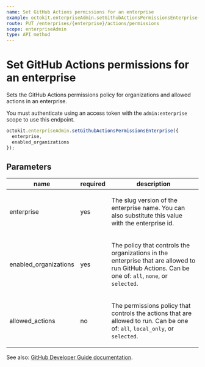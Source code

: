 ```yaml
---
name: Set GitHub Actions permissions for an enterprise
example: octokit.enterpriseAdmin.setGithubActionsPermissionsEnterprise({ enterprise, enabled_organizations })
route: PUT /enterprises/{enterprise}/actions/permissions
scope: enterpriseAdmin
type: API method
---
```


# Set GitHub Actions permissions for an enterprise

Sets the GitHub Actions permissions policy for organizations and allowed actions in an enterprise.

You must authenticate using an access token with the `admin:enterprise` scope to use this endpoint.

```js
octokit.enterpriseAdmin.setGithubActionsPermissionsEnterprise({
  enterprise,
  enabled_organizations
});
```

## Parameters

<table>
  <thead>
    <tr>
      <th>name</th>
      <th>required</th>
      <th>description</th>
    </tr>
  </thead>
  <tbody>
    <tr><td>enterprise</td><td>yes</td><td>

The slug version of the enterprise name. You can also substitute this value with the enterprise id.

</td></tr>
<tr><td>enabled_organizations</td><td>yes</td><td>

The policy that controls the organizations in the enterprise that are allowed to run GitHub Actions. Can be one of: `all`, `none`, or `selected`.

</td></tr>
<tr><td>allowed_actions</td><td>no</td><td>

The permissions policy that controls the actions that are allowed to run. Can be one of: `all`, `local_only`, or `selected`.

</td></tr>
  </tbody>
</table>

See also: [GitHub Developer Guide documentation](https://docs.github.com/rest/reference/enterprise-admin#set-github-actions-permissions-for-an-enterprise).
